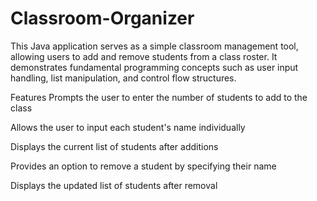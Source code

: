 # Classroom-Organizer
This Java application serves as a simple classroom management tool, allowing users to add and remove students from a class roster. It demonstrates fundamental programming concepts such as user input handling, list manipulation, and control flow structures.

Features
Prompts the user to enter the number of students to add to the class

Allows the user to input each student's name individually

Displays the current list of students after additions

Provides an option to remove a student by specifying their name

Displays the updated list of students after removal

